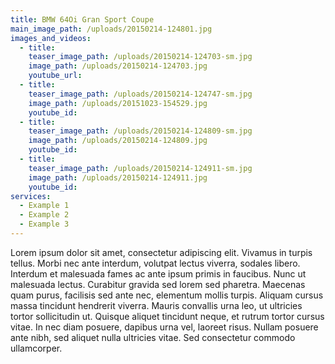 ```yaml
---
title: BMW 64Oi Gran Sport Coupe
main_image_path: /uploads/20150214-124801.jpg
images_and_videos:
  - title:
    teaser_image_path: /uploads/20150214-124703-sm.jpg
    image_path: /uploads/20150214-124703.jpg
    youtube_url:
  - title:
    teaser_image_path: /uploads/20150214-124747-sm.jpg
    image_path: /uploads/20151023-154529.jpg
    youtube_id:
  - title:
    teaser_image_path: /uploads/20150214-124809-sm.jpg
    image_path: /uploads/20150214-124809.jpg
    youtube_id:
  - title:
    teaser_image_path: /uploads/20150214-124911-sm.jpg
    image_path: /uploads/20150214-124911.jpg
    youtube_id:
services:
  - Example 1
  - Example 2
  - Example 3
---
```



Lorem ipsum dolor sit amet, consectetur adipiscing elit. Vivamus in turpis tellus. Morbi nec ante interdum, volutpat lectus viverra, sodales libero. Interdum et malesuada fames ac ante ipsum primis in faucibus. Nunc ut malesuada lectus. Curabitur gravida sed lorem sed pharetra. Maecenas quam purus, facilisis sed ante nec, elementum mollis turpis. Aliquam cursus massa tincidunt hendrerit viverra. Mauris convallis urna leo, ut ultricies tortor sollicitudin ut. Quisque aliquet tincidunt neque, et rutrum tortor cursus vitae. In nec diam posuere, dapibus urna vel, laoreet risus. Nullam posuere ante nibh, sed aliquet nulla ultricies vitae. Sed consectetur commodo ullamcorper.